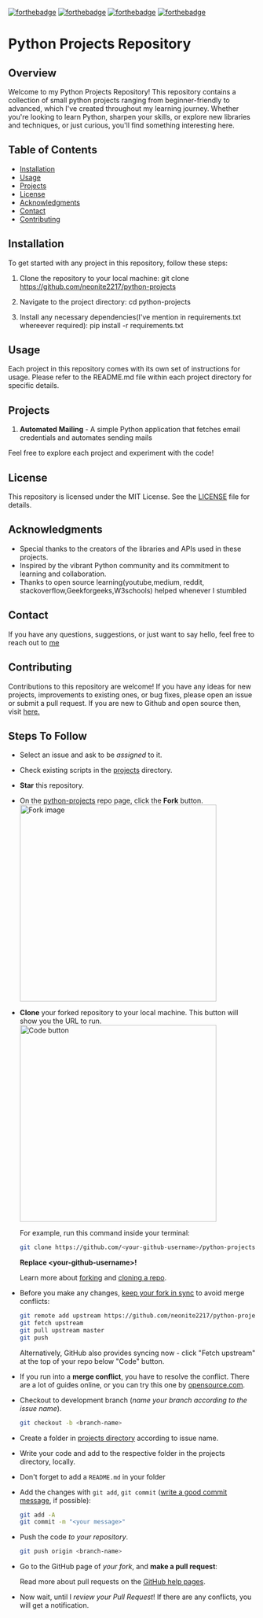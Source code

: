 [![forthebadge](https://forthebadge.com/images/badges/built-by-developers.svg)](https://forthebadge.com)
[![forthebadge](https://forthebadge.com/images/badges/built-with-love.svg)](https://forthebadge.com)
[![forthebadge](https://forthebadge.com/images/badges/built-with-swag.svg)](https://forthebadge.com)
[![forthebadge](https://forthebadge.com/images/badges/made-with-python.svg)](https://forthebadge.com)
# Python Projects Repository

## Overview

Welcome to my Python Projects Repository! This repository contains a collection of small python projects ranging from beginner-friendly to advanced, which I've created throughout my learning journey. Whether you're looking to learn Python, sharpen your skills, or explore new libraries and techniques, or just curious, you'll find something interesting here.

## Table of Contents

- [Installation](#installation)
- [Usage](#usage)
- [Projects](#projects)
- [License](#license)
- [Acknowledgments](#acknowledgments)
- [Contact](#contact)
- [Contributing](#contributing)

## Installation

To get started with any project in this repository, follow these steps:

1. Clone the repository to your local machine:
git clone https://github.com/neonite2217/python-projects

2. Navigate to the project directory:
cd python-projects

3. Install any necessary dependencies(I've mention in requirements.txt whereever required):
   pip install -r requirements.txt

## Usage

Each project in this repository comes with its own set of instructions for usage. Please refer to the README.md file within each project directory for specific details.

## Projects

1. **Automated Mailing** - A simple Python application that fetches email credentials and automates sending mails


Feel free to explore each project and experiment with the code!

## License

This repository is licensed under the MIT License. See the [LICENSE](LICENSE) file for details.

## Acknowledgments

- Special thanks to the creators of the libraries and APIs used in these projects.
- Inspired by the vibrant Python community and its commitment to learning and collaboration.
- Thanks to open source learning(youtube,medium, reddit, stackoverflow,Geekforgeeks,W3schools) helped whenever I stumbled

## Contact

If you have any questions, suggestions, or just want to say hello, feel free to reach out to [me](https://veilmsg.pythonanywhere.com/user/biswaketan_378167/?ref=dashboard_915%23959)

## Contributing

Contributions to this repository are welcome! If you have any ideas for new projects, improvements to existing ones, or bug fixes, please open an issue or submit a pull request.
If you are new to Github and open source then, visit [here.](https://towardsdatascience.com/getting-started-with-git-and-github-6fcd0f2d4ac6)

## Steps To Follow

- Select an issue and ask to be _assigned_ to it.
- Check existing scripts in the [projects](/projects/) directory.
- **Star** this repository.
- On the [python-projects](https://github.com/neonite2217/python-projects) repo page, click the **Fork** button.
    <br><img src="https://upload.wikimedia.org/wikipedia/commons/3/38/GitHub_Fork_Button.png" title="Fork image" width="400"/>
- **Clone** your forked repository to your local machine. This button will show you the URL to run.
    <br><img src="https://docs.github.com/assets/images/help/repository/code-button.png" title="Code button" width="400"/>

    For example, run this command inside your terminal:

    ```bash
    git clone https://github.com/<your-github-username>/python-projects.git
    ```

    **Replace \<your-github-username\>!**

    Learn more about [forking](https://help.github.com/en/github/getting-started-with-github/fork-a-repo) and [cloning a repo](https://docs.github.com/en/github/creating-cloning-and-archiving-repositories/cloning-a-repository).
- Before you make any changes, [keep your fork in sync](https://www.freecodecamp.org/news/how-to-sync-your-fork-with-the-original-git-repository/) to avoid merge conflicts:

    ```bash
    git remote add upstream https://github.com/neonite2217/python-projects.git
    git fetch upstream
    git pull upstream master
    git push
    ```
    
    Alternatively, GitHub also provides syncing now - click "Fetch upstream" at the top of your repo below "Code" button.

- If you run into a **merge conflict**, you have to resolve the conflict. There are a lot of guides online, or you can try this one by [opensource.com](https://opensource.com/article/20/4/git-merge-conflict).

- Checkout to development branch (*name your branch according to the issue name*).

    ```bash
    git checkout -b <branch-name>
    ```

- Create a folder in
  [projects directory](https://github.com/neonite2217/python-projects/tree/master/projects)
  according to issue name.
- Write your code and add to the respective folder in the projects directory, locally.
- Don't forget to add a `README.md` in your folder
- Add the changes with `git add`, `git commit` ([write a good commit message](https://chris.beams.io/posts/git-commit/), if possible):

    ```bash
    git add -A
    git commit -m "<your message>"
    ```

- Push the code _to your repository_.

    ```bash
    git push origin <branch-name>
    ```

- Go to the GitHub page of _your fork_, and **make a pull request**:

    Read more about pull requests on the [GitHub help pages](https://help.github.com/en/github/collaborating-with-issues-and-pull-requests/creating-a-pull-request).
- Now wait, until I *review your Pull Request*! If there are any conflicts, you will get a notification.


